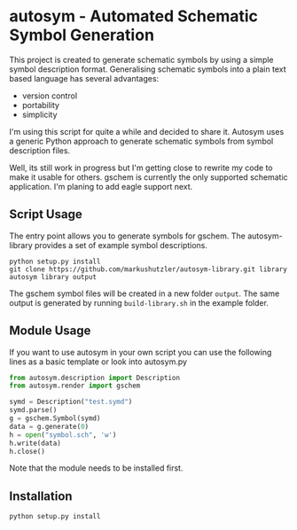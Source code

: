 autosym - Automated Schematic Symbol Generation
===============================================

This project is created to generate schematic symbols by using a simple symbol
description format. Generalising schematic symbols into a plain text based
language has several advantages:
- version control
- portability
- simplicity

I'm using this script for quite a while and decided to share it. Autosym uses a
generic Python approach to generate schematic symbols from symbol description
files.

Well, its still work in progress but I'm getting close to rewrite my code to
make it usable for others. gschem is currently the only supported schematic
application. I'm planing to add eagle support next.

Script Usage
------------

The entry point allows you to generate symbols for gschem. The autosym-library
provides a set of example symbol descriptions.
```shell
python setup.py install
git clone https://github.com/markushutzler/autosym-library.git library
autosym library output
```
The gschem symbol files will be created in a new folder `output`. The same
output is generated by running `build-library.sh` in the example folder.

Module Usage
------------

If you want to use autosym in your own script you can use the following lines as
a basic template or look into autosym.py
```python
from autosym.description import Description
from autosym.render import gschem

symd = Description("test.symd")
symd.parse()
g = gschem.Symbol(symd)
data = g.generate(0)
h = open("symbol.sch", 'w')
h.write(data)
h.close()
```
Note that the module needs to be installed first.

Installation
-----------
```shell
python setup.py install
```
